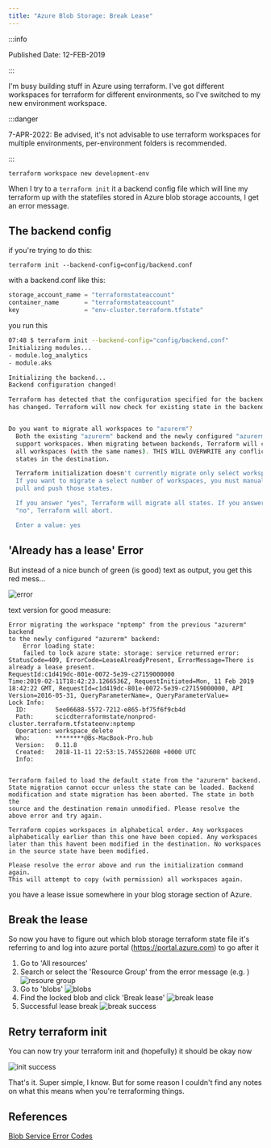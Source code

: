 ```yaml
---
title: "Azure Blob Storage: Break Lease"
---
```


:::info

Published Date: 12-FEB-2019

:::

I'm busy building stuff in Azure using terraform. I've got different workspaces for terraform for different environments, so I've switched to my new environment workspace.

:::danger

7-APR-2022: Be advised, it's not advisable to use terraform workspaces for multiple environments, per-environment folders is recommended.

:::

`terraform workspace new development-env`

When I try to a `terraform init` it a backend config file which will line my terraform up with the statefiles stored in Azure blob storage accounts, I get an error message.

## The backend config

if you're trying to do this:

`terraform init --backend-config=config/backend.conf`

with a backend.conf like this:

```terraform
storage_account_name = "terraformstateaccount"
container_name       = "terraformstateaccount"
key                  = "env-cluster.terraform.tfstate"
```

you run this

```bash
07:48 $ terraform init --backend-config="config/backend.conf"
Initializing modules...
- module.log_analytics
- module.aks

Initializing the backend...
Backend configuration changed!

Terraform has detected that the configuration specified for the backend
has changed. Terraform will now check for existing state in the backends.


Do you want to migrate all workspaces to "azurerm"?
  Both the existing "azurerm" backend and the newly configured "azurerm" backend
  support workspaces. When migrating between backends, Terraform will copy
  all workspaces (with the same names). THIS WILL OVERWRITE any conflicting
  states in the destination.

  Terraform initialization doesn't currently migrate only select workspaces.
  If you want to migrate a select number of workspaces, you must manually
  pull and push those states.

  If you answer "yes", Terraform will migrate all states. If you answer
  "no", Terraform will abort.

  Enter a value: yes
```

## 'Already has a lease' Error

But instead of a nice bunch of green (is good) text as output, you get this red mess...

![error](/img/azurebreaklease-error.png)

text version for good measure:

```text
Error migrating the workspace "nptemp" from the previous "azurerm" backend
to the newly configured "azurerm" backend:
    Error loading state:
    failed to lock azure state: storage: service returned error: StatusCode=409, ErrorCode=LeaseAlreadyPresent, ErrorMessage=There is already a lease present.
RequestId:c1d419dc-801e-0072-5e39-c27159000000
Time:2019-02-11T18:42:23.1266536Z, RequestInitiated=Mon, 11 Feb 2019 18:42:22 GMT, RequestId=c1d419dc-801e-0072-5e39-c27159000000, API Version=2016-05-31, QueryParameterName=, QueryParameterValue=
Lock Info:
  ID:        5ee06688-5572-7212-e865-bf75f6f9cb4d
  Path:      scicdterraformstate/nonprod-cluster.terraform.tfstateenv:nptemp
  Operation: workspace_delete
  Who:       ********@Bs-MacBook-Pro.hub
  Version:   0.11.8
  Created:   2018-11-11 22:53:15.745522608 +0000 UTC
  Info:      


Terraform failed to load the default state from the "azurerm" backend.
State migration cannot occur unless the state can be loaded. Backend
modification and state migration has been aborted. The state in both the
source and the destination remain unmodified. Please resolve the
above error and try again.

Terraform copies workspaces in alphabetical order. Any workspaces
alphabetically earlier than this one have been copied. Any workspaces
later than this havent been modified in the destination. No workspaces
in the source state have been modified.

Please resolve the error above and run the initialization command again.
This will attempt to copy (with permission) all workspaces again.
```

you have a lease issue somewhere in your blog storage section of Azure.

## Break the lease

So now you have to figure out which blob storage terraform state file it's referring to and log into azure portal (https://portal.azure.com) to go after it

1. Go to 'All resources'
2. Search or select the 'Resource Group' from the error message (e.g. )
![resoure group](/img/azurebreaklease-resource_group.png)
3. Go to 'blobs'
![blobs](/img/azurebreaklease-blobs.png)
4. Find the locked blob and click 'Break lease'
![break lease](/img/azurebreaklease-break_lease.png)
5. Successful lease break
![break success](/img/azurebreaklease-break_success.png)

## Retry terraform init
You can now try your terraform init and (hopefully) it should be okay now

![init success](/img/azurebreaklease-init_success.png)

That's it. Super simple, I know. But for some reason I couldn't find any notes on what this means when you're terraforming things.

## References

[Blob Service Error Codes](https://docs.microsoft.com/en-us/rest/api/storageservices/blob-service-error-codes)
